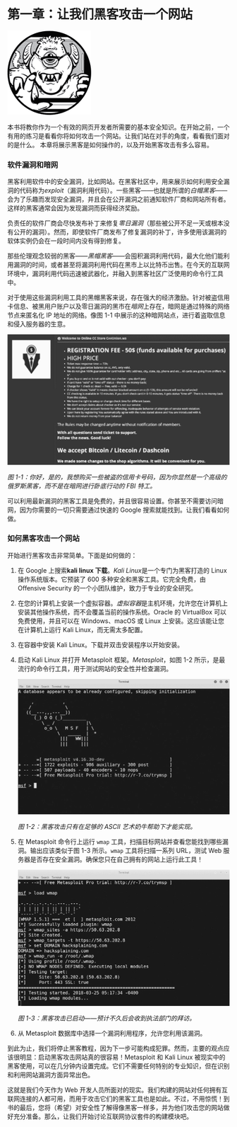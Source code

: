 # 第一章：**让我们黑客攻击一个网站**

![image](img/common01.jpg)

本书将教你作为一个有效的网页开发者所需要的基本安全知识。在开始之前，一个有用的练习是看看你将如何攻击一个网站。让我们站在对手的角度，看看我们面对的是什么。 本章将展示黑客是如何操作的，以及开始黑客攻击有多么容易。

### 软件漏洞和暗网

黑客利用软件中的安全漏洞，比如网站。在黑客社区中，用来展示如何利用安全漏洞的代码称为*exploit*（漏洞利用代码）。一些黑客——也就是所谓的*白帽黑客*——会为了乐趣而发现安全漏洞，并且会在公开漏洞之前通知软件厂商和网站所有者。这样的黑客通常会因为发现漏洞而获得经济奖励。

负责任的软件厂商会尽快发布补丁来修复*零日漏洞*（那些被公开不足一天或根本没有公开的漏洞）。然而，即使软件厂商发布了修复漏洞的补丁，许多使用该漏洞的软体实例仍会在一段时间内没有得到修复。

那些伦理观念较弱的黑客——*黑帽黑客*——会囤积漏洞利用代码，最大化他们能利用漏洞的时间，或者甚至将漏洞利用代码在黑市上以比特币出售。在今天的互联网环境中，漏洞利用代码迅速被武器化，并融入到黑客社区广泛使用的命令行工具中。

对于使用这些漏洞利用工具的黑帽黑客来说，存在强大的经济激励。针对被盗信用卡信息、被黑用户账户以及零日漏洞的黑市在*暗网*上存在，暗网是通过特殊的网络节点来匿名化 IP 地址的网络。像图 1-1 中展示的这种暗网站点，进行着盗取信息和侵入服务器的生意。

![image](img/01fig01.jpg)

*图 1-1：你好，是的，我想购买一些被盗的信用卡号码，因为你显然是一个高级的俄罗斯黑客，而不是在暗网进行卧底行动的 FBI 特工。*

可以利用最新漏洞的黑客工具是免费的，并且很容易设置。你甚至不需要访问暗网，因为你需要的一切只需要通过快速的 Google 搜索就能找到。让我们看看如何做。

### 如何黑客攻击一个网站

开始进行黑客攻击非常简单。下面是如何做的：

1.  在 Google 上搜索**kali linux 下载**。*Kali Linux*是一个专门为黑客打造的 Linux 操作系统版本。它预装了 600 多种安全和黑客工具。它完全免费，由 Offensive Security 的一个小团队维护，致力于专业的安全研究。

1.  在您的计算机上安装一个虚拟容器。*虚拟容器*是主机环境，允许您在计算机上安装其他操作系统，而不会覆盖当前的操作系统。Oracle 的 VirtualBox 可以免费使用，并且可以在 Windows、macOS 或 Linux 上安装。这应该能让您在计算机上运行 Kali Linux，而无需太多配置。

1.  在容器中安装 Kali Linux。下载并双击安装程序以开始安装。

1.  启动 Kali Linux 并打开 Metasploit 框架。*Metasploit*，如图 1-2 所示，是最流行的命令行工具，用于测试网站的安全性并检查漏洞。

    ![image](img/01fig02.jpg)

    *图 1-2：黑客攻击只有在足够的 ASCII 艺术奶牛帮助下才能实现。*

1.  在 Metasploit 命令行上运行 `wmap` 工具，扫描目标网站并查看您能找到哪些漏洞。输出应该类似于图 1-3 所示。`wmap` 工具将扫描一系列 URL，测试 Web 服务器是否存在安全漏洞。确保您只在自己拥有的网站上运行此工具！

    ![image](img/01fig03.jpg)

    *图 1-3：黑客攻击已启动——预计不久后会收到执法部门的拜访。*

1.  从 Metasploit 数据库中选择一个漏洞利用程序，允许您利用该漏洞。

到此为止，我们将停止黑客教程，因为下一步可能构成犯罪。然而，主要的观点应该很明显：启动黑客攻击网站真的很容易！Metasploit 和 Kali Linux 被现实中的黑客使用，可以在几分钟内设置完成。它们不需要任何特别的专业知识，但在识别和利用网站漏洞方面异常出色。

这就是我们今天作为 Web 开发人员所面对的现实。我们构建的网站对任何拥有互联网连接的人都可用，而用于攻击它们的黑客工具也是如此。不过，不用惊慌！到书的最后，您将（希望）对安全性了解得像黑客一样多，并为他们攻击您的网站做好充分准备。那么，让我们开始讨论互联网协议套件的构建模块吧。
